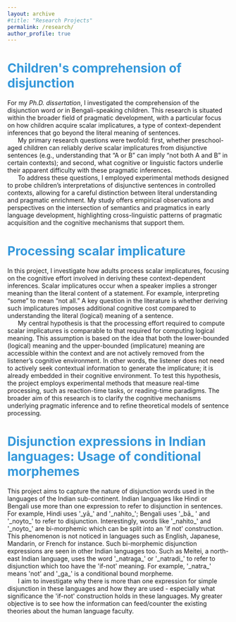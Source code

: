 ```yaml
---
layout: archive
#title: "Research Projects"
permalink: /research/
author_profile: true
---
```



<h1> <span style="color: #3498DB ;">Children's comprehension of disjunction </span> </h1> 

For my _Ph.D._ _dissertation_, I investigated the comprehension of the disjunction word _or_ in Bengali-speaking children. This research is situated within the broader field of pragmatic development, with a particular focus on how children acquire scalar implicatures, a type of context-dependent inferences that go beyond the literal meaning of sentences.   <br> 
&nbsp; &nbsp; &nbsp; My primary research questions were twofold: first, whether preschool-aged children can reliably derive scalar implicatures from disjunctive sentences (e.g., understanding that “A or B” can imply “not both A and B” in certain contexts); and second, what cognitive or linguistic factors underlie their apparent difficulty with these pragmatic inferences.   <br>
&nbsp; &nbsp; &nbsp; To address these questions, I employed experimental methods designed to probe children’s interpretations of disjunctive sentences in controlled contexts, allowing for a careful distinction between literal understanding and pragmatic enrichment. My study offers empirical observations and perspectives on the intersection of semantics and pragmatics in early language development, highlighting cross-linguistic patterns of pragmatic acquisition and the cognitive mechanisms that support them. 



<!-- 
Below, I have added a list of references to give you a preliminary idea about the nature and scope of my work: 

<h3> <span style="color: #3498DB ;">Results thus far: </span> </h3> 
- Presented at the _49th Boston University Conference on Language Development (BUCLD-49)_, Boston University. 2024
- Presented at the _40th Northwest Linguistics Conference (NWLC 2024)_, University of Washington. 2024
- Presented at the _4th South Asian Forum on the Acquisition and Processing of Language (SAFAL)_, Indian Institute of Technology, Kanpur. 2023.
- Presented at the _12th Annual Budapest CEU Conference on Cognitive Development (BCCCD)_, Central European University, Budapest. 2022.
-->




 
<h1> <span style="color: #3498DB ;">Processing scalar implicature </span> </h1> 

In this project, I investigate how adults process scalar implicatures, focusing on the cognitive effort involved in deriving these context-dependent inferences. Scalar implicatures occur when a speaker implies a stronger meaning than the literal content of a statement. For example, interpreting “some” to mean “not all.” A key question in the literature is whether deriving such implicatures imposes additional cognitive cost compared to understanding the literal (logical) meaning of a sentence.  <br>
&nbsp; &nbsp; &nbsp; My central hypothesis is that the processing effort required to compute scalar implicatures is comparable to that required for computing logical meaning. This assumption is based on the idea that both the lower-bounded (logical) meaning and the upper-bounded (implicature) meaning are accessible within the context and are not actively removed from the listener’s cognitive environment. In other words, the listener does not need to actively seek contextual information to generate the implicature; it is already embedded in their cognitive environment. To test this hypothesis, the project employs experimental methods that measure real-time processing, such as reaction-time tasks, or reading-time paradigms. The broader aim of this research is to clarify the cognitive mechanisms underlying pragmatic inference and to refine theoretical models of sentence processing. 

<!-- 
<h3> <span style="color: #3498DB ;">Results thus far: </span> </h3> 
- Presented at the _CogLingDays 2022, Belgium-Netherlands Cognitive Linguistics Association (BeNeCLA)_, Tilburg University. 2022.
--> 

 


<h1> <span style="color: #3498DB ;">Disjunction expressions in Indian languages: Usage of conditional morphemes </span> </h1>
This project aims to capture the nature of disjunction words used in the languages of the Indian sub-continent. Indian languages like Hindi or Bengali use more than one expression to refer to disjunction in sentences. For example, Hindi uses '_yā_' and '_nahito_'; Bengali uses '_bā_ ' and '_noyto_' to refer to disjunction. Interestingly, words like '_nahito_' and '_noyto_' are bi-morphemic which can be split into an 'if not' construction. This phenomenon is not noticed in languages such as English, Japanese, Mandarin, or French for instance. Such bi-morphemic disjunction expressions are seen in other Indian languages too. Such as Meitei, a north-east Indian language, uses the word '_natraga_' or '_natradi_' to refer to disjunction which too have the 'if-not' meaning. For example, '_natra_' means 'not' and '_ga_' is a conditional bound morpheme. <br> 
&nbsp; &nbsp; &nbsp; I aim to investigate why there is more than one expression for simple disjunction in these languages and how they are used - especially what significance the 'if-not' construction holds in these languages. My greater objective is to see how the information can feed/counter the existing theories about the human language faculty. 

&nbsp;    



